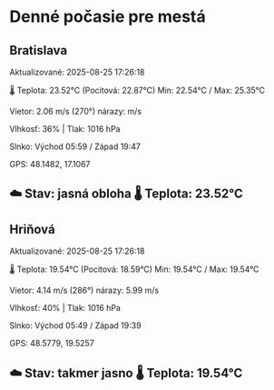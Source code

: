 ﻿# Denné počasie pre mestá

## Bratislava
Aktualizované: 2025-08-25 17:26:18

🌡️ Teplota: 23.52°C 
(Pocitová: 22.87°C)
Min: 22.54°C / Max: 25.35°C

Vietor: 2.06 m/s    (270°) 
nárazy:  m/s

Vlhkosť: 36% | Tlak: 1016 hPa

Slnko: Východ 05:59 / Západ 19:47

GPS: 48.1482, 17.1067

☁️ Stav: jasná obloha        🌡️ Teplota: 23.52°C
---

## Hriňová
Aktualizované: 2025-08-25 17:26:18

🌡️ Teplota: 19.54°C 
(Pocitová: 18.59°C)
Min: 19.54°C / Max: 19.54°C

Vietor: 4.14 m/s (286°)
nárazy: 5.99 m/s

Vlhkosť: 40% | Tlak: 1016 hPa

Slnko: Východ 05:49 / Západ 19:39

GPS: 48.5779, 19.5257

☁️ Stav: takmer jasno        🌡️ Teplota: 19.54°C
---
